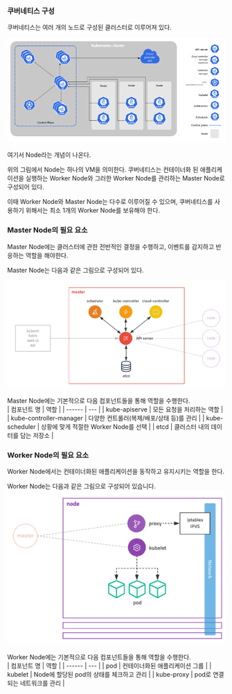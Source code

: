 ### 쿠버네티스 구성
쿠버네티스는 여러 개의 노드로 구성된 클러스터로 이루어져 있다.

![img.png](./../image/component.png)

여기서 Node라는 개념이 나온다.

위의 그림에서 Node는 하나의 VM을 의미한다. 쿠버네티스는 컨테이너화 된 애플리케이션을 실행하는 Worker Node와 그러한 Worker Node를 관리하는 Master Node로 구성되어 있다.

이때 Worker Node와 Master Node는 다수로 이루어질 수 있으며, 쿠버네티스를 사용하기 위해서는 최소 1개의 Worker Node를 보유해야 한다.

### Master Node의 필요 요소
Master Node에는 클러스터에 관한 전반적인 결정을 수행하고, 이벤트를 감지하고 반응하는 역할을 해야한다.

Master Node는 다음과 같은 그림으로 구성되어 있다.

![img.png](./../image/masternode.png)

Master Node에는 기본적으로 다음 컴포넌트들을 통해 역할을 수행한다.  
| 컴포넌트 명 | 역할 | 
| ------ | --- |
| kube-apiserve | 모든 요청을 처리하는 역할 |
| kube-controller-manager | 다양한 컨트롤러(복제/배포/상태 등)를 관리 |
| kube-scheduler | 상황에 맞게 적절한 Worker Node를 선택 |
| etcd | 클러스터 내의 데이터를 담는 저장소 |  

### Worker Node의 필요 요소
Worker Node에서는 컨테이너화된 애플리케이션을 동작하고 유지시키는 역할을 한다.

Worker Node는 다음과 같은 그림으로 구성되어 있습니다. 
![img.png](./../image/workernode.png)

Worker Node에는 기본적으로 다음 컴포넌트들을 통해 역할을 수행한다.  
| 컴포넌트 명 | 역할 |
| ------ | --- |
| pod | 컨테이너화된 애플리케이션 그룹 |
| kubelet | Node에 할당된 pod의 상태를 체크하고 관리 |
| kube-proxy | pod로 연결되는 네트워크를 관리 |
